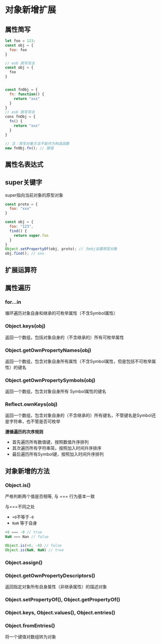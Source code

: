 # 对象新增扩展

## 属性简写

```javascript
let foo = 123;
const obj = {
  foo: foo
}

// es6 简写写法 
const obj = {
  foo
}


const fnObj = {
  fn: function() {
    return "xxx"
  }
}
// es6 简写写法 
cons fnObj = {
  fn() {
    return "xxx"
  }
}

// 注：简写对象方法不能作为构造函数
new fnObj.fn(); // 报错
```

## 属性名表达式

## super关键字

super指向当前对象的原型对象

```javascript
const proto = {
  foo: "xxx"
}

const obj = {
  foo: "123",
  find() {
    return super.foo
  }
}
Object.setPropertyOf(obj, proto); // 为obj设置原型对象
obj.find(); // xxx
```

## 扩展运算符

## 属性遍历

### for...in

循环遍历对象自身和继承的可枚举属性（不含Symbol属性）

### Object.keys(obj)

返回一个数组，包括对象自身的（不含继承的）所有可枚举属性

### Object.getOwnPropertyNames(obj)

返回一个数组，包含对象自身所有属性（不含Symbol属性，但是包括不可枚举属性）的键名

### Object.getOwnPropertySymbols(obj)

返回一个数组，包含对象自身所有 Symbol属性的键名

### Reflect.ownKeys(obj)

返回一个数组，包含对象自身的（不含继承的）所有键名，不管键名是Symbol还是字符串，也不管是否可枚举

**遵循遍历的次序规则**

+ 首先遍历所有数值键，按照数值升序排列
+ 其次遍历所有字符串简，按照加入时间升序排序
+ 最后遍历所有Symbol键，按照加入时间升序排列

## 对象新增的方法 

### Object.is()

严格判断两个值是否相等, 与 === 行为基本一致

与===不同之处

+ `+0`不等于`-0`
+ `NaN` 等于自身

```javascript
+0 === -0 // true
NaN === Nan // false

Object.is(+0, -0) // false
Object.is(NaN, NaN) // true
```

### Object.assign()

### Object.getOwnPropertyDescriptors()

返回指定对象所有自身属性（非继承属性）的描述对象

### Object.setPropertyOf(), Object.getPropertyOf()

### Object.keys, Object.values(), Object.entries()

### Object.fromEntries()

将一个键值对数组转为对象